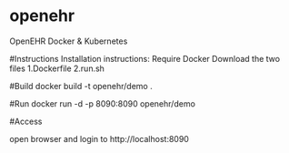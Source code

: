 # openehr
OpenEHR Docker &amp; Kubernetes

#Instructions
 Installation instructions: Require Docker
  Download the two files
  1.Dockerfile
  2.run.sh
  
#Build
 docker build -t openehr/demo .

#Run
 docker run -d -p 8090:8090 openehr/demo
 
#Access

 open browser and login to http://localhost:8090
